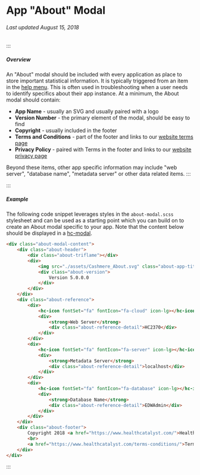 # App "About" Modal

###### Last updated August 15, 2018

:::

##### Overview

An "About" modal should be included with every application as place to store important statistical information. It is typically triggered from an item in the [help menu](https://cashmere.healthcatalyst.net/guides/help-menu). This is often used in troubleshooting when a user needs to identify specifics about their app instance. At a minimum, the About modal should contain:

*   **App Name** - usually an SVG and usually paired with a logo
*   **Version Number** - the primary element of the modal, should be easy to find
*   **Copyright** - usually included in the footer
*   **Terms and Conditions** - part of the footer and links to our [website terms page](https://www.healthcatalyst.com/terms-conditions/)
*   **Privacy Policy** - paired with Terms in the footer and links to our [website privacy page](https://www.healthcatalyst.com/privacy-policy/)

Beyond these items, other app specific information may include "web server", "database name", "metadata server" or other data related items.
:::

:::

##### Example

The following code snippet leverages styles in the `about-modal.scss` stylesheet and can be used as a starting point which you can build on to create an About modal specific to your app. Note that the content below should be displayed in a [hc-modal](https://cashmere.healthcatalyst.net/components/modal/).

```html
<div class="about-modal-content">
    <div class="about-header">
        <div class="about-triflame"></div>
        <div>
            <img src="./assets/Cashmere_About.svg" class="about-app-title" alt="" />
            <div class="about-version">
                Version 5.0.0.0
            </div>
        </div>
    </div>
    <div class="about-reference">
        <div>
            <hc-icon fontSet="fa" fontIcon="fa-cloud" icon-lg></hc-icon>
            <div>
                <strong>Web Server</strong>
                <div class="about-reference-detail">HC2370</div>
            </div>
        </div>
        <div>
            <hc-icon fontSet="fa" fontIcon="fa-server" icon-lg></hc-icon>
            <div>
                <strong>Metadata Server</strong>
                <div class="about-reference-detail">localhost</div>
            </div>
        </div>
        <div>
            <hc-icon fontSet="fa" fontIcon="fa-database" icon-lg></hc-icon>
            <div>
                <strong>Database Name</strong>
                <div class="about-reference-detail">EDWAdmin</div>
            </div>
        </div>
    </div>
    <div class="about-footer">
        Copyright 2018 <a href="https://www.healthcatalyst.com/">Health Catalyst</a>. All rights reserved
        <br>
        <a href="https://www.healthcatalyst.com/terms-conditions/">Terms and Conditions</a>  |  <a href="https://www.healthcatalyst.com/privacy-policy/">Privacy Policy</a>
    </div>
</div>
```

:::
